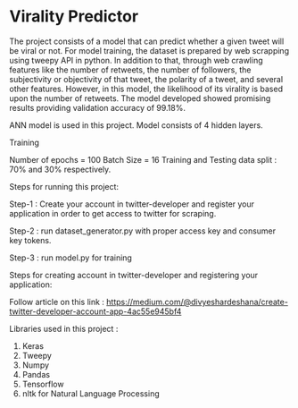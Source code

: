 # Virality Predictor
The project consists of a model that can predict whether a given tweet will be viral or not. For model training, the dataset is prepared by web scrapping using tweepy API in python.  In addition to that, through web crawling features like the number of retweets, the number of followers, the subjectivity or objectivity of that tweet, the polarity of a tweet, and several other features. However, in this model, the likelihood of its virality is based upon the number of retweets.  The model developed showed promising results providing validation accuracy of 99.18%.

ANN model is used in this project. Model consists of 4 hidden layers.

Training 

Number of epochs = 100
Batch Size = 16
Training and Testing data split : 70% and 30% respectively.


Steps for running this project:

Step-1 : Create your account in twitter-developer and register your application in order to get access to twitter for scraping.

Step-2 : run dataset_generator.py with proper access key and consumer key tokens.

Step-3 : run model.py for training


Steps for creating account in twitter-developer and registering your application:

Follow article on this link : https://medium.com/@divyeshardeshana/create-twitter-developer-account-app-4ac55e945bf4


Libraries used in this project :

1. Keras
2. Tweepy
3. Numpy
4. Pandas
5. Tensorflow
6. nltk for Natural Language Processing


